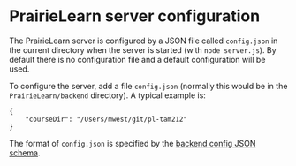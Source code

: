 
# PrairieLearn server configuration

The PrairieLearn server is configured by a JSON file called `config.json` in the current directory when the server is started (with `node server.js`). By default there is no configuration file and a default configuration will be used.

To configure the server, add a file `config.json` (normally this would be in the `PrairieLearn/backend` directory). A typical example is:

    {
        "courseDir": "/Users/mwest/git/pl-tam212"
    }

The format of `config.json` is specified by the [backend config JSON schema](https://github.com/PrairieLearn/PrairieLearn/blob/master/backend/schemas/backendConfig.json).
